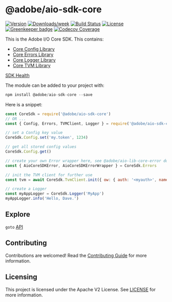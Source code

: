 <!-- 
Copyright 2019 Adobe. All rights reserved.
This file is licensed to you under the Apache License, Version 2.0 (the "License");
you may not use this file except in compliance with the License. You may obtain a copy
of the License at http://www.apache.org/licenses/LICENSE-2.0
Unless required by applicable law or agreed to in writing, software distributed under
the License is distributed on an "AS IS" BASIS, WITHOUT WARRANTIES OR REPRESENTATIONS
OF ANY KIND, either express or implied. See the License for the specific language
governing permissions and limitations under the License.
-->
@adobe/aio-sdk-core
====================

[![Version](https://img.shields.io/npm/v/@adobe/aio-sdk-core.svg)](https://npmjs.org/package/@adobe/aio-sdk-core)
[![Downloads/week](https://img.shields.io/npm/dw/@adobe/aio-sdk-core.svg)](https://npmjs.org/package/@adobe/aio-sdk-core)
[![Build Status](https://travis-ci.com/adobe/aio-sdk-core.svg?branch=master)](https://travis-ci.com/adobe/aio-sdk-core)
[![License](https://img.shields.io/badge/License-Apache%202.0-blue.svg)](https://opensource.org/licenses/Apache-2.0) [![Greenkeeper badge](https://badges.greenkeeper.io/adobe/aio-sdk-core.svg)](https://greenkeeper.io/)
[![Codecov Coverage](https://img.shields.io/codecov/c/github/adobe/aio-sdk-core/master.svg?style=flat-square)](https://codecov.io/gh/adobe/aio-sdk-core/)

This is the Adobe I/O Core SDK. This contains:
- [Core Config Library](https://github.com/adobe/aio-lib-core-config)
- [Core Errors Library](https://github.com/adobe/aio-lib-core-errors)
- [Core Logger Library](https://github.com/adobe/aio-lib-core-logging)
- [Core TVM Library](https://github.com/adobe/aio-lib-core-tvm)

[SDK Health](./health.md)

The module can be added to your project with:

```javascript
npm install @adobe/aio-sdk-core --save
```

Here is a snippet:

```javascript
const CoreSdk = require('@adobe/aio-sdk-core')
// OR ...
const { Config, Errors, TVMClient, Logger } = require('@adobe/aio-sdk-core')

// set a Config key value
CoreSdk.Config.set('my.token', 1234)

// get all stored config values
CoreSdk.Config.get()

// create your own Error wrapper here, see @adobe/aio-lib-core-error docs
const { AioCoreSDKError, AioCoreSDKErrorWrapper } = CoreSdk.Errors

// init the TVM client for further use
const tvm = await CoreSdk.TvmClient.init({ ow: { auth: '<myauth>', namespace: '<mynamespace>' } })

// create a Logger
const myAppLogger = CoreSdk.Logger('MyApp')
myAppLogger.info('Hello, Dave.')
```

## Explore

`goto` [API](./doc/api.md)

## Contributing

Contributions are welcomed! Read the [Contributing Guide](./.github/CONTRIBUTING.md) for more information.

## Licensing

This project is licensed under the Apache V2 License. See [LICENSE](LICENSE) for more information.